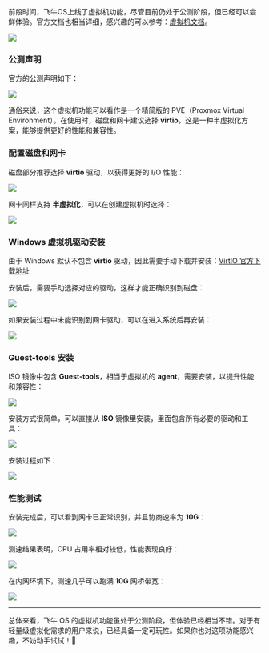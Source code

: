前段时间，飞牛OS上线了虚拟机功能，尽管目前仍处于公测阶段，但已经可以尝鲜体验。官方文档也相当详细，感兴趣的可以参考：[虚拟机文档](https://help.fnnas.com/articles/fnosV1/virtual-machine/install.md)。

![](https://fastly.jsdelivr.net/gh/bucketio/img0@main/2025/02/08/1738986517925-87ab4dc4-009c-49ad-b012-981c27831baa.png)

### 公测声明

官方的公测声明如下：

![](https://fastly.jsdelivr.net/gh/bucketio/img19@main/2025/02/08/1738986651672-27741772-bbad-4fc3-825b-6927f0d37dde.png)

通俗来说，这个虚拟机功能可以看作是一个精简版的 PVE（Proxmox Virtual Environment）。在使用时，磁盘和网卡建议选择 **virtio**，这是一种半虚拟化方案，能够提供更好的性能和兼容性。

### 配置磁盘和网卡

磁盘部分推荐选择 **virtio** 驱动，以获得更好的 I/O 性能：

![](https://fastly.jsdelivr.net/gh/bucketio/img15@main/2025/02/08/1738987080763-9edab5a9-df99-46fd-967a-cd103a9ab1ae.png)

网卡同样支持 **半虚拟化**，可以在创建虚拟机时选择：

![](https://fastly.jsdelivr.net/gh/bucketio/img6@main/2025/02/08/1738987033508-81d29596-2bcf-426f-85de-a1f8d3be9bc4.png)

### Windows 虚拟机驱动安装

由于 Windows 默认不包含 **virtio** 驱动，因此需要手动下载并安装：[VirtIO 官方下载地址](https://fedorapeople.org/groups/virt/virtio-win/direct-downloads/archive-virtio/virtio-win-0.1.266-1/)

安装后，需要手动选择对应的驱动，这样才能正确识别到磁盘：

![](https://fastly.jsdelivr.net/gh/bucketio/img4@main/2025/02/08/1738986969521-726f7e25-7f24-4857-8aae-782c8fadc540.png)

如果安装过程中未能识别到网卡驱动，可以在进入系统后再安装：

![](https://fastly.jsdelivr.net/gh/bucketio/img5@main/2025/02/08/1738986953186-9a8f8914-031b-422e-ae15-2fdb8b84f1e2.png)

### Guest-tools 安装

ISO 镜像中包含 **Guest-tools**，相当于虚拟机的 **agent**，需要安装，以提升性能和兼容性：

![](https://fastly.jsdelivr.net/gh/bucketio/img18@main/2025/02/08/1738986962306-e20fd35e-c1b9-4140-95b7-a0ae9d070e27.png)

安装方式很简单，可以直接从 **ISO** 镜像里安装，里面包含所有必要的驱动和工具：

![](https://fastly.jsdelivr.net/gh/bucketio/img12@main/2025/02/08/1738987388483-336fd548-9314-457b-bf0d-02320124370f.png)

安装过程如下：

![](https://fastly.jsdelivr.net/gh/bucketio/img6@main/2025/02/08/1738987502926-926f9aac-eac1-4988-be17-97bfce6f64cb.png)

### 性能测试

安装完成后，可以看到网卡已正常识别，并且协商速率为 **10G**：

![](https://fastly.jsdelivr.net/gh/bucketio/img8@main/2025/02/08/1738986943168-c470d98b-1201-493b-9456-d23076700e78.png)

测速结果表明，CPU 占用率相对较低，性能表现良好：

![](https://fastly.jsdelivr.net/gh/bucketio/img4@main/2025/02/08/1738986928791-86941ac3-6220-46dd-8a0c-c372505e50bc.png)

在内网环境下，测速几乎可以跑满 **10G** 网桥带宽：

![](https://fastly.jsdelivr.net/gh/bucketio/img5@main/2025/02/08/1738986911764-1ab35eed-ac6f-467d-b1fd-83dc8cbed55d.png)

---

总体来看，飞牛 OS 的虚拟机功能虽处于公测阶段，但体验已经相当不错。对于有轻量级虚拟化需求的用户来说，已经具备一定可玩性。如果你也对这项功能感兴趣，不妨动手试试！🚀